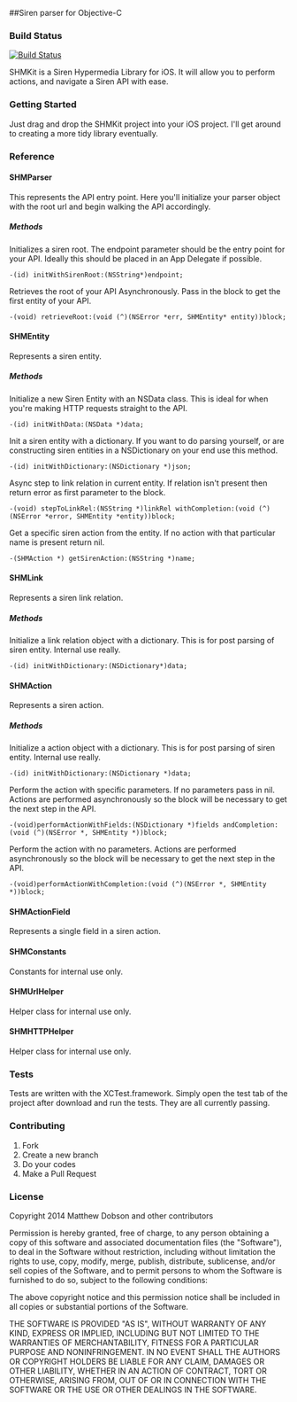 ##Siren parser for Objective-C

### Build Status
[![Build Status](https://travis-ci.org/mdobson/SHMKit.png?branch=master)](https://travis-ci.org/mdobson/SHMKit)

SHMKit is a Siren Hypermedia Library for iOS. It will allow you to perform actions, and navigate a Siren API with ease.

### Getting Started

Just drag and drop the SHMKit project into your iOS project. I'll get around to creating a more tidy library eventually.

### Reference

#### SHMParser

This represents the API entry point. Here you'll initialize your parser object with the root url and begin walking the API accordingly.

##### Methods

Initializes a siren root. The endpoint parameter should be the entry point for your API. Ideally this should be placed in an App Delegate if possible.

```-(id) initWithSirenRoot:(NSString*)endpoint;```

Retrieves the root of your API Asynchronously. Pass in the block to get the first entity of your API.

```-(void) retrieveRoot:(void (^)(NSError *err, SHMEntity* entity))block;```


#### SHMEntity

Represents a siren entity. 

##### Methods

Initialize a new Siren Entity with an NSData class. This is ideal for when you're making HTTP requests straight to the API.

```-(id) initWithData:(NSData *)data;```

Init a siren entity with a dictionary. If you want to do parsing yourself, or are constructing siren entities in a NSDictionary on your end use this method.

```-(id) initWithDictionary:(NSDictionary *)json;```

Async step to link relation in current entity. If relation isn't present then return error as first parameter to the block.

```-(void) stepToLinkRel:(NSString *)linkRel withCompletion:(void (^)(NSError *error, SHMEntity *entity))block;```

Get a specific siren action from the entity. If no action with that particular name is present return nil.

```-(SHMAction *) getSirenAction:(NSString *)name;```

#### SHMLink

Represents a siren link relation.

##### Methods

Initialize a link relation object with a dictionary. This is for post parsing of siren entity. Internal use really.

```-(id) initWithDictionary:(NSDictionary*)data;```

#### SHMAction

Represents a siren action.

##### Methods

Initialize a action object with a dictionary. This is for post parsing of siren entity. Internal use really.

```-(id) initWithDictionary:(NSDictionary *)data;```

Perform the action with specific parameters. If no parameters pass in nil. Actions are performed asynchronously so the block will be necessary to get the next step in the API.

```-(void)performActionWithFields:(NSDictionary *)fields andCompletion:(void (^)(NSError *, SHMEntity *))block;```

Perform the action with no parameters. Actions are performed asynchronously so the block will be necessary to get the next step in the API.

```-(void)performActionWithCompletion:(void (^)(NSError *, SHMEntity *))block;```

#### SHMActionField

Represents a single field in a siren action.

#### SHMConstants

Constants for internal use only.

#### SHMUrlHelper

Helper class for internal use only.

#### SHMHTTPHelper

Helper class for internal use only.

### Tests

Tests are written with the XCTest.framework. Simply open the test tab of the project after download and run the tests. They are all currently passing.

### Contributing

1. Fork
2. Create a new branch
3. Do your codes
4. Make a Pull Request

### License

Copyright 2014 Matthew Dobson and other contributors

Permission is hereby granted, free of charge, to any person obtaining
a copy of this software and associated documentation files (the
"Software"), to deal in the Software without restriction, including
without limitation the rights to use, copy, modify, merge, publish,
distribute, sublicense, and/or sell copies of the Software, and to
permit persons to whom the Software is furnished to do so, subject to
the following conditions:

The above copyright notice and this permission notice shall be
included in all copies or substantial portions of the Software.

THE SOFTWARE IS PROVIDED "AS IS", WITHOUT WARRANTY OF ANY KIND,
EXPRESS OR IMPLIED, INCLUDING BUT NOT LIMITED TO THE WARRANTIES OF
MERCHANTABILITY, FITNESS FOR A PARTICULAR PURPOSE AND
NONINFRINGEMENT. IN NO EVENT SHALL THE AUTHORS OR COPYRIGHT HOLDERS BE
LIABLE FOR ANY CLAIM, DAMAGES OR OTHER LIABILITY, WHETHER IN AN ACTION
OF CONTRACT, TORT OR OTHERWISE, ARISING FROM, OUT OF OR IN CONNECTION
WITH THE SOFTWARE OR THE USE OR OTHER DEALINGS IN THE SOFTWARE.
